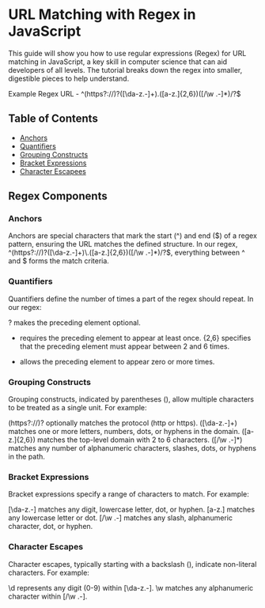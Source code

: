 # URL Matching with Regex in JavaScript

This guide will show you how to use regular expressions (Regex) for URL matching in JavaScript, a key skill in computer science that can aid developers of all levels. The tutorial breaks down the regex into smaller, digestible pieces to help understand.

Example Regex URL - ^(https?://)?([\da-z.-]+)\.([a-z.]{2,6})([/\w .-]\*)/?$

## Table of Contents

- [Anchors](#anchors)
- [Quantifiers](#quantifiers)
- [Grouping Constructs](#grouping-constructs)
- [Bracket Expressions](#bracket-expressions)
- [Character Escapees](#character-escapes)

## Regex Components

### Anchors

Anchors are special characters that mark the start (^) and end ($) of a regex pattern, ensuring the URL matches the defined structure. In our regex, ^(https?://)?([\da-z.-]+)\.([a-z.]{2,6})([/\w .-]*)/?$, everything between ^ and $ forms the match criteria.

### Quantifiers

Quantifiers define the number of times a part of the regex should repeat. In our regex:

? makes the preceding element optional.

- requires the preceding element to appear at least once.
  {2,6} specifies that the preceding element must appear between 2 and 6 times.

* allows the preceding element to appear zero or more times.

### Grouping Constructs

Grouping constructs, indicated by parentheses (), allow multiple characters to be treated as a single unit. For example:

(https?://)? optionally matches the protocol (http or https).
([\da-z.-]+) matches one or more letters, numbers, dots, or hyphens in the domain.
([a-z.]{2,6}) matches the top-level domain with 2 to 6 characters.
([/\w .-]\*) matches any number of alphanumeric characters, slashes, dots, or hyphens in the path.

### Bracket Expressions

Bracket expressions specify a range of characters to match. For example:

[\da-z.-] matches any digit, lowercase letter, dot, or hyphen.
[a-z.] matches any lowercase letter or dot.
[/\w .-] matches any slash, alphanumeric character, dot, or hyphen.

### Character Escapes

Character escapes, typically starting with a backslash (\), indicate non-literal characters. For example:

\d represents any digit (0-9) within [\da-z.-].
\w matches any alphanumeric character within [/\w .-].
